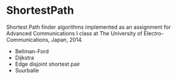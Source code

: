 # ShortestPath
Shortest Path finder algorithms implemented as an assignment for Advanced Communications I class at The University of Electro-Communications, Japan, 2014.

+ Bellman-Ford
+ Dijkstra
+ Edge disjoint shortest pair
+ Suurballe
